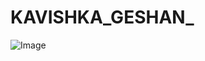 # KAVISHKA_GESHAN_
![Image](https://github.com/user-attachments/assets/2d7de354-1abc-4f8b-8697-0d2f929b1d0b)
